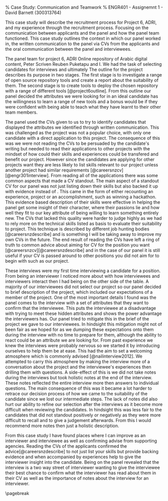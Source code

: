 % Case Study: Communication and Teamwork
% ENGR401 - Assignemnt 1 - David Barnett (300313764)

<!--
using the recruitment exercise for the ENGR 301 projects as the subject.
In the recruitment exercise you have been asked to form selection panels and consider
aspects of communication between applicants and panel.
The first assignment is to write a short report on your personal experiences in the recruitment exercise,
focussing on communication and functioning in a team.
Aspects of communication and team roles you should give thought to are:

 *  verbal communication, both written and oral, and both applicant and panel.
 *  nonverbal communication, both applicant and panel.
 *  conflict resolution within the panel.
 *  the asymmetry between applicants and panel (e.g. in numbers, knowledge, power, communication, etc.) 

Selection panels are encouraged to communicate with their project's clients for more information.
Such communication is a legitimate subject for examination in the report.
-->

<!-- abstract -->

This case study will describe the recruitment process for Project 6, ADRI, and my
experience through the recruitment process.
Focusing on the communication between applicants and the panel and how the
panel team functioned.
This case study outlines the context in which our panel worked in,
the written communication to the panel via CVs from the applicants
and the oral communication between the panel and interviewees.

<!-- ADD THINGS THAT WILL BE COVERED -->

<!-- describe main issues -->

The panel team for project 6, ADRI Online repository of Arabic digital content,
 Peter Scriven Reuben Puketapu and I.
We had the task of selecting candidates for interviews and ultimately 
The outline for the project describes its purpose in two stages.
The first stage is to investigate a range of open source repository tools and
create a report about the suitability of them.
The second stage is to create tools to deploy the chosen repository with
a range of different tools [@project6outline].
From this outline our panel decided the attributes we
were looking for in an ideal candidate has the willingness to learn a range of new
tools and a bonus would be if they were confident with being able to
teach what they have learnt to their other team members.

<!--
    quality of CVs, writen communication
    fair interviews, oral communication, responibility of interviewer
-->

<!-- CVs -->

The panel used the CVs given to us to try to identify candidates that displayed
the attributes we identified through written communication.
This was challenged as the project was not a popular choice, with only one candidate with
a direct application to this project.
The consequence of this was we were not reading the CVs to be persuaded by the candidate's
writing but needed to read their applications to other projects
with the mindset of how could their skills and experiences could be transfered and benefit our
project.
However since the candidates are applying for other projects want they are less
likely to list skills relevant to our project unless another project
had similar requirements [@careersnzcv][@engr301interview].
From reading all of the applications there was some common aspects that made a
CV standout.
The main aspect of a standout CV for our panel was not just listing down their skills
but also backed it up with evidence instead of .
This came in the form of either recounting an experience, project or an accomplishment, such as
winning a hackathon.
This evidence based description of their skills were effective in helping
the panel get some insight of their character, where their passions lie and how well they fit
to our key attribute of being willing to learn something entirely new.
The CVs that lacked this quality were harder to judge highly as we had to rely more on the
technical skills listed as basis to evaluate their suitability to project.
This technique is described by different job hunting bodies [@careersnzdescribe] and
is something I will be taking away to improve my own CVs in the future.
The end result of reading the CVs have left a ring of truth to common advice about
aiming for CV for the position you want [@careersnzcv][@careersnzdescribe] and in
the case of our panel it is still useful if your CV is passed around to other positions
you did not aim for to begin with such as our project.

<!-- 
    talk about good & bad points of CVs (written communication)
 *  What where the good things and the bad things you saw in the Project Applications you read?
    -   having only one canidate that placed our project in top 3 we read all the applications for other projects on their CVs
    -   Good: gems that would give some insight of what the person is like, such as showing some passion for external acticities or quick stories.
    -   Bad: very loose reasoning about why they wanted to be in a project, such as 'I played a card game once'
-->

<!--
interviews
issue: verbal & non-verbal communication between interviewer & 'ee
       power balance
-->

These interviews were my first time interviewing a candidate for a position.
From being an interviewer I noticed more about with how interviewees and interviewers
interact then I had being on the other side of the table.
A majority of our interviewees did not select our project so our panel decided
to brief description of the project, which included our expectations of a member of the
project.
One of the most important details I found was the panel comes to the interview
with a set of attributes that they want to confirm that the interviewee.
This puts the interviewee at a disadvantage with trying to meet these hidden attributes
and shows the power advantage the interviewers has.
Our panel tried to mitigate this in the brief of the project we gave to our interviewees.
In hindsight this mitigation might not of been fair as we hoped for as we dumping
these expectations onto them during the interview with no time to prepare for them,
although the ability to react could be an attribute we are looking for.
From past experience we knew the interviews were probably nervous so we started it
by introducing ourselves to help them be at ease.
This had the aim to set a welcoming atmosphere which is commonly advised [@nailinterview2012]. 
We attempted to carry this atmosphere by making the interview more of a
conversation about the project and the interviewee's experiences then
drilling them with questions. 
A side-effect of this is we did not take notes during the interviews but
took holistic notes at the end of the interview.
These notes reflected the entire interview more then answers to individual questions.
The main consequence of this was it became a lot harder to retrace our
decision process of how we came to the suitability of the candidate since we lost
our intermediate steps.
The lack of notes did also hurt our ability to refine our selection after the interviews
as it become more difficult when reviewing the candidates.
In hindsight this was less fair to the candidates that did not standout positively or negatively
as they were more difficult to recall and to give a judgement afterwards.
From this I would recommend more notes then just a holistic description.

<!-- 
needs citations and relating to real world

 *  How did the panel communicate with the applicants
    - verbal:
        - allow them to introduce themselves
        - give a brief overview of the project
        - ask questions about previous team experiences & how they went
        - ask about if they have used any of the tools listed & if they wanted to learn them
    - non-verbal
        - the panel was all engaged with what the candiate was saying
        - to our downfall we only took some very brief notes after the interview, such as "Euphemistic" or "Not keen" to give us some prompt to remember the canidate later
            ( that did not work out too well for me)
 *  What was it that, in hindsight, the panel communicated? 
    - we had a desire for a candidate that is up for learning new tools and skills
    - we did not communicate the importanace of critical thinking to the project for compare & contrasting different solutions
    - that it was OK to not know anything about the tools being used just a willing to learn them & explain them to your team.
-->

<!-- conculsions -->

From this case study I have found places where I can improve as an interviewer and interviewee
as well as confirming advise from supporting agencies.
Reading the CVs of the applicants confirmed the advice[@careersnzdescribe] to not just
list your skills but provide backing evidence and when accompanied by experiences help
to give the interviewer insight into the candidate.
Being on the panel revealed that the interview is a two way street of
interviewer wanting to give the interviewee their best chance to confirm what
the interviewer has read about them in their CV as well as the importance of
notes about the interview for an interviewer.

\pagebreak
